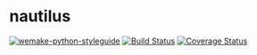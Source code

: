 # nautilus
[![wemake-python-styleguide](https://img.shields.io/badge/style-wemake-000000.svg)](https://github.com/wemake-services/wemake-python-styleguide)
[![Build Status](https://travis-ci.org/sanchos2/nautilus.svg?branch=nemo)](https://travis-ci.org/sanchos2/nautilus)
[![Coverage Status](https://coveralls.io/repos/github/sanchos2/nautilus/badge.svg?branch=nemo)](https://coveralls.io/github/sanchos2/nautilus?branch=nemo)
